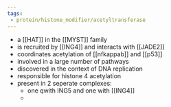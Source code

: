 ```yaml
---
tags:
 - protein/histone_modifier/acetyltransferase
---
```

- a [[HAT]] in the [[MYST]] family 
- is recruited by [[ING4]] and interacts with [[JADE2]]
- coordinates acetylation of [[nfkappab]] and [[p53]]
- involved in a large number of pathways 
- discovered in the context of DNA replication
- responsible for histone 4 acetylation 
- present in 2 seperate complexes:
	- one qwith ING5 and one with [[ING4]]
	- 